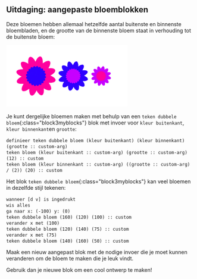 ## Uitdaging: aangepaste bloemblokken

Deze bloemen hebben allemaal hetzelfde aantal buitenste en binnenste bloembladen, en de grootte van de binnenste bloem staat in verhouding tot de buitenste bloem:

![schermafbeelding](images/flower-double-flowers.png)

Je kunt dergelijke bloemen maken met behulp van een `teken dubbele bloem`{:class="block3myblocks"} blok met invoer voor `kleur buitenkant`, `kleur binnenkant`en `grootte`:

```blocks3
definieer teken dubbele bloem (kleur buitenkant) (kleur binnenkant) (grootte :: custom-arg)
teken bloem (kleur buitenkant :: custom-arg) (grootte :: custom-arg) (12) :: custom
teken bloem (kleur binnenkant :: custom-arg) ((grootte :: custom-arg) / (2)) (20) :: custom
```

Het blok `teken dubbele bloem`{:class="block3myblocks"} kan veel bloemen in dezelfde stijl tekenen:

```blocks3
wanneer [d v] is ingedrukt
wis alles
ga naar x: (-100) y: (0)
teken dubbele bloem (160) (120) (100) :: custom
verander x met (100)
teken dubbele bloem (120) (140) (75) :: custom
verander x met (75)
teken dubbele bloem (140) (160) (50) :: custom
```

Maak een nieuw aangepast blok met de nodige invoer die je moet kunnen veranderen om de bloem te maken die je leuk vindt.

Gebruik dan je nieuwe blok om een cool ontwerp te maken!